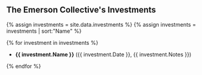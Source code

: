 <!-- 
---
layout: default
title: The Emerson Collective's Investments
---
-->

<h2>The Emerson Collective's Investments</h2>

<!-- Organizations -->
{% assign investments = site.data.investments %}
{% assign investments = investments | sort:"Name" %}

<!-- Document -->

{% for investment in investments %}

<ul>
<li><strong>{{ investment.Name }}</strong> ({{ investment.Date }}, {{ investment.Notes }})</li>
</ul>

{% endfor %}
